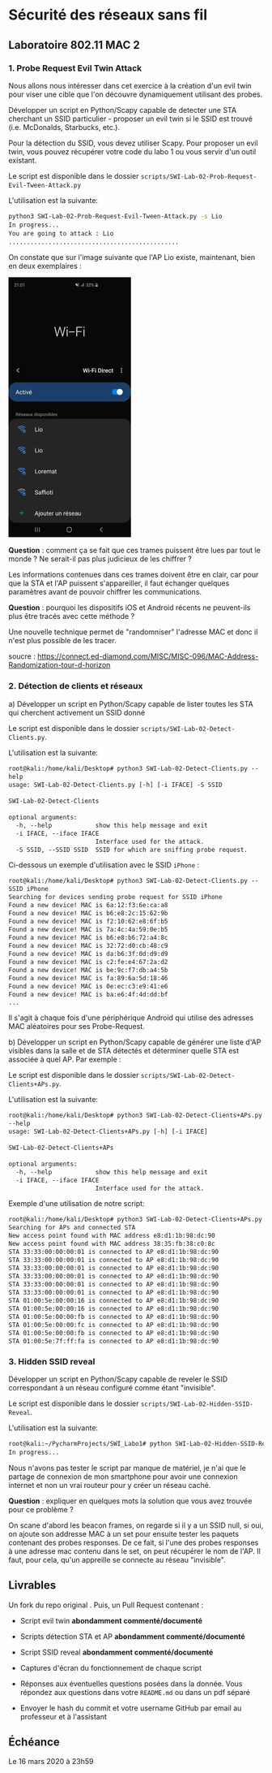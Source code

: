 # Sécurité des réseaux sans fil

## Laboratoire 802.11 MAC 2

### 1. Probe Request Evil Twin Attack

Nous allons nous intéresser dans cet exercice à la création d'un evil twin pour viser une cible que l'on découvre dynamiquement utilisant des probes.

Développer un script en Python/Scapy capable de detecter une STA cherchant un SSID particulier - proposer un evil twin si le SSID est trouvé (i.e. McDonalds, Starbucks, etc.).

Pour la détection du SSID, vous devez utiliser Scapy. Pour proposer un evil twin, vous pouvez récupérer votre code du labo 1 ou vous servir d'un outil existant.

Le script est disponible dans le dossier `scripts/SWI-Lab-02-Prob-Request-Evil-Tween-Attack.py`

L'utilisation est la suivante:

```bash
python3 SWI-Lab-02-Prob-Request-Evil-Tween-Attack.py -s Lio
In progress...
You are going to attack : Lio
...............................................
```

On constate que sur l'image suivante que l'AP Lio existe, maintenant, bien en deux exemplaires : 

<img src="images/p1.jpeg" alt="SSID Flooding Attack - Windows 1" style="zoom:50%;" />



__Question__ : comment ça se fait que ces trames puissent être lues par tout le monde ? Ne serait-il pas plus judicieux de les chiffrer ?

Les informations contenues dans ces trames doivent être en clair, car pour que la STA et l'AP puissent s'appareiller, il faut échanger quelques paramètres avant de pouvoir chiffrer les communications. 

__Question__ : pourquoi les dispositifs iOS et Android récents ne peuvent-ils plus être tracés avec cette méthode ?

Une nouvelle technique permet de "randomniser"  l'adresse MAC et donc il n'est plus possible de les tracer.

soucre : https://connect.ed-diamond.com/MISC/MISC-096/MAC-Address-Randomization-tour-d-horizon


### 2. Détection de clients et réseaux

a) Développer un script en Python/Scapy capable de lister toutes les STA qui cherchent activement un SSID donné

Le script est disponible dans le dossier `scripts/SWI-Lab-02-Detect-Clients.py`.

L'utilisation est la suivante:

```
root@kali:/home/kali/Desktop# python3 SWI-Lab-02-Detect-Clients.py --help
usage: SWI-Lab-02-Detect-Clients.py [-h] [-i IFACE] -S SSID

SWI-Lab-02-Detect-Clients

optional arguments:
  -h, --help            show this help message and exit
  -i IFACE, --iface IFACE
                        Interface used for the attack.
  -S SSID, --SSID SSID  SSID for which are sniffing probe request.
```

Ci-dessous un exemple d'utilisation avec le SSID `iPhone` :

```
root@kali:/home/kali/Desktop# python3 SWI-Lab-02-Detect-Clients.py --SSID iPhone
Searching for devices sending probe request for SSID iPhone
Found a new device! MAC is 6a:12:f3:6e:ca:a8
Found a new device! MAC is b6:e8:2c:15:62:9b
Found a new device! MAC is f2:10:62:e8:6f:b5
Found a new device! MAC is 7a:4c:4a:59:0e:b5
Found a new device! MAC is b6:e8:b6:72:a4:8c
Found a new device! MAC is 32:72:d0:cb:48:c9
Found a new device! MAC is da:b6:3f:0d:d9:d9
Found a new device! MAC is c2:fe:e4:67:2a:d2
Found a new device! MAC is be:9c:f7:db:a4:5b
Found a new device! MAC is fa:89:6a:5d:18:46
Found a new device! MAC is 0e:ec:c3:e9:41:e6
Found a new device! MAC is ba:e6:4f:4d:dd:bf
...
```

Il s'agit à chaque fois d'une périphérique Android qui utilise des adresses MAC aléatoires pour ses Probe-Request.

b) Développer un script en Python/Scapy capable de générer une liste d'AP visibles dans la salle et de STA détectés et déterminer quelle STA est associée à quel AP. Par exemple :

Le script est disponible dans le dossier `scripts/SWI-Lab-02-Detect-Clients+APs.py`.

L'utilisation est la suivante:

```
root@kali:/home/kali/Desktop# python3 SWI-Lab-02-Detect-Clients+APs.py --help
usage: SWI-Lab-02-Detect-Clients+APs.py [-h] [-i IFACE]

SWI-Lab-02-Detect-Clients+APs

optional arguments:
  -h, --help            show this help message and exit
  -i IFACE, --iface IFACE
                        Interface used for the attack.

```

Exemple d'une utilisation de notre script:

```
root@kali:/home/kali/Desktop# python3 SWI-Lab-02-Detect-Clients+APs.py 
Searching for APs and connected STA
New access point found with MAC address e8:d1:1b:98:dc:90
New access point found with MAC address 38:35:fb:38:c0:8c
STA 33:33:00:00:00:01 is connected to AP e8:d1:1b:98:dc:90
STA 33:33:00:00:00:01 is connected to AP e8:d1:1b:98:dc:90
STA 33:33:00:00:00:01 is connected to AP e8:d1:1b:98:dc:90
STA 33:33:00:00:00:01 is connected to AP e8:d1:1b:98:dc:90
STA 33:33:00:00:00:01 is connected to AP e8:d1:1b:98:dc:90
STA 33:33:00:00:00:01 is connected to AP e8:d1:1b:98:dc:90
STA 01:00:5e:00:00:16 is connected to AP e8:d1:1b:98:dc:90
STA 01:00:5e:00:00:16 is connected to AP e8:d1:1b:98:dc:90
STA 01:00:5e:00:00:fb is connected to AP e8:d1:1b:98:dc:90
STA 01:00:5e:00:00:fc is connected to AP e8:d1:1b:98:dc:90
STA 01:00:5e:00:00:fb is connected to AP e8:d1:1b:98:dc:90
STA 01:00:5e:7f:ff:fa is connected to AP e8:d1:1b:98:dc:90
```

### 3. Hidden SSID reveal

Développer un script en Python/Scapy capable de reveler le SSID correspondant à un réseau configuré comme étant "invisible".

Le script est disponible dans le dossier `scripts/SWI-Lab-02-Hidden-SSID-Reveal`.

L'utilisation est la suivante:

```bash
root@kali:~/PycharmProjects/SWI_Labo1# python SWI-Lab-02-Hidden-SSID-Reveal.py 
In progress...
```

Nous n'avons pas tester le script par manque de matériel, je n'ai que le partage de connexion de mon smartphone pour avoir une connexion internet et non un vrai routeur pour y créer un réseau caché. 

__Question__ : expliquer en quelques mots la solution que vous avez trouvée pour ce problème ?

On scane d'abord les beacon frames, on regarde si il y a un SSID null, si oui, on ajoute son addresse MAC à un set pour ensuite tester les paquets contenant des probes responses. De ce fait, si l'une des probes responses à une adresse mac contenu dans le set, on peut récupérer le nom de l'AP. Il faut, pour cela, qu'un appreille se connecte au réseau "invisible".

## Livrables

Un fork du repo original . Puis, un Pull Request contenant :

- Script evil twin __abondamment commenté/documenté__

- Scripts détection STA et AP __abondamment commenté/documenté__

- Script SSID reveal __abondamment commenté/documenté__

- Captures d'écran du fonctionnement de chaque script

-	Réponses aux éventuelles questions posées dans la donnée. Vous répondez aux questions dans votre ```README.md``` ou dans un pdf séparé

-	Envoyer le hash du commit et votre username GitHub par email au professeur et à l'assistant


## Échéance

Le 16 mars 2020 à 23h59
